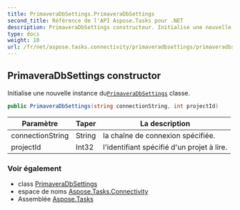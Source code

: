 ```yaml
---
title: PrimaveraDbSettings.PrimaveraDbSettings
second_title: Référence de l'API Aspose.Tasks pour .NET
description: PrimaveraDbSettings constructeur. Initialise une nouvelle instance duPrimaveraDbSettings classe.
type: docs
weight: 10
url: /fr/net/aspose.tasks.connectivity/primaveradbsettings/primaveradbsettings/
---
```

## PrimaveraDbSettings constructor

Initialise une nouvelle instance du[`PrimaveraDbSettings`](../) classe.

```csharp
public PrimaveraDbSettings(string connectionString, int projectId)
```

| Paramètre | Taper | La description |
| --- | --- | --- |
| connectionString | String | la chaîne de connexion spécifiée. |
| projectId | Int32 | l'identifiant spécifié d'un projet à lire. |

### Voir également

* class [PrimaveraDbSettings](../)
* espace de noms [Aspose.Tasks.Connectivity](../../primaveradbsettings/)
* Assemblée [Aspose.Tasks](../../../)


